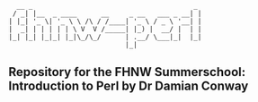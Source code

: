```
  __ _                                        _ 
 / _| |__  _ ____      __     _ __   ___ _ __| |
| |_| '_ \| '_ \ \ /\ / /____| '_ \ / _ \ '__| |
|  _| | | | | | \ V  V /_____| |_) |  __/ |  | |
|_| |_| |_|_| |_|\_/\_/      | .__/ \___|_|  |_|
                             |_|                
```
## Repository for the FHNW Summerschool: Introduction to Perl by Dr Damian Conway
